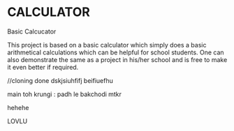 # CALCULATOR

Basic Calcucator

This project is based on a basic calculator which simply does a basic arithmetical calculations which can be helpful for school students.
One can also demonstrate the same as a project in his/her school and is free to make it even better if required.

//cloning done
dskjsiuhfifj
beifiuefhu

main toh krungi :
padh le bakchodi mtkr

hehehe

LOVLU
